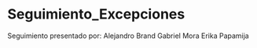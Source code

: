 # Seguimiento_Excepciones
Seguimiento presentado por:
Alejandro Brand
Gabriel Mora
Erika Papamija
 
